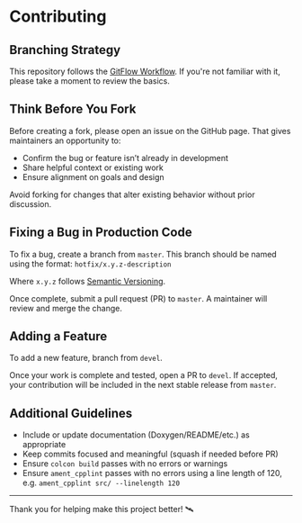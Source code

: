 # Contributing

## Branching Strategy

This repository follows the [GitFlow Workflow](https://www.atlassian.com/git/tutorials/comparing-workflows/gitflow-workflow).
If you're not familiar with it, please take a moment to review the basics.

## Think Before You Fork

Before creating a fork, please open an issue on the GitHub page.
That gives maintainers an opportunity to:
- Confirm the bug or feature isn’t already in development
- Share helpful context or existing work
- Ensure alignment on goals and design

Avoid forking for changes that alter existing behavior without prior discussion.

## Fixing a Bug in Production Code

To fix a bug, create a branch from `master`.
This branch should be named using the format: `hotfix/x.y.z-description`

Where `x.y.z` follows [Semantic Versioning](https://semver.org/).

Once complete, submit a pull request (PR) to `master`.
A maintainer will review and merge the change.

## Adding a Feature

To add a new feature, branch from `devel`.

Once your work is complete and tested, open a PR to `devel`.
If accepted, your contribution will be included in the next stable release from `master`.

## Additional Guidelines

- Include or update documentation (Doxygen/README/etc.) as appropriate
- Keep commits focused and meaningful (squash if needed before PR)
- Ensure `colcon build` passes with no errors or warnings
- Ensure `ament_cpplint` passes with no errors using a line length of 120, e.g. `ament_cpplint src/ --linelength 120`

---

Thank you for helping make this project better! 🛰️
